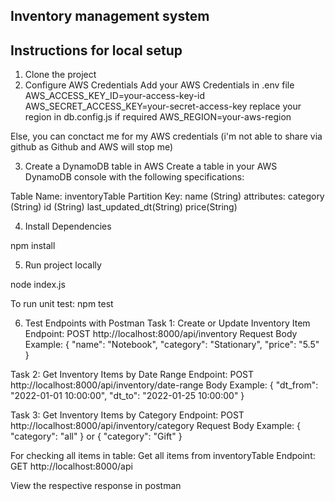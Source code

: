 ## Inventory management system
## Instructions for local setup
1. Clone the project
2. Configure AWS Credentials
Add your AWS Credentials in .env file 
AWS_ACCESS_KEY_ID=your-access-key-id
AWS_SECRET_ACCESS_KEY=your-secret-access-key
replace your region in db.config.js if required
AWS_REGION=your-aws-region

Else, you can conctact me for my AWS credentials (i'm not able to share via github as Github and AWS will stop me)

3. Create a DynamoDB table in AWS
Create a table in your AWS DynamoDB console with the following specifications:

Table Name: inventoryTable
Partition Key: name (String)
attributes: 
category (String)
id (String)
last_updated_dt(String)
price(String)

4. Install Dependencies

npm install

5. Run project locally

node index.js

To run unit test:
npm test

6. Test Endpoints with Postman
Task 1: Create or Update Inventory Item
Endpoint: POST http://localhost:8000/api/inventory
Request Body Example:
{
"name": "Notebook",
"category": "Stationary",
"price": "5.5"
}

Task 2: Get Inventory Items by Date Range
Endpoint: POST http://localhost:8000/api/inventory/date-range
Body Example:
{
"dt_from": "2022-01-01 10:00:00",
"dt_to": "2022-01-25 10:00:00"
}

Task 3: Get Inventory Items by Category
Endpoint: POST http://localhost:8000/api/inventory/category
Request Body Example:
{
"category": "all"
}
or
{
"category": "Gift"
}

For checking all items in table: Get all items from inventoryTable
Endpoint: GET http://localhost:8000/api

View the respective response in postman